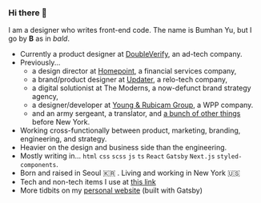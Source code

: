 ### Hi there 👋

I am a designer who writes front-end code. The name is Bumhan Yu, but I go by **B** as in _bald_.

- Currently a product designer at [DoubleVerify](https://www.doubleverify.com), an ad-tech company.
- Previously...
    - a design director at [Homepoint](https://www.homepointfinancial.com), a financial services company,
    - a brand/product designer at [Updater](https://www.updater.com), a relo-tech company,
    - a digital solutionist at The Moderns, a now-defunct brand strategy agency,
    - a designer/developer at [Young & Rubicam Group](https://www.vmlyr.com/), a WPP company.
    - and an army sergeant, a translator, and [a bunch of other things](https://www.linkedin.com/in/bumhan/) before New York.
- Working cross-functionally between product, marketing, branding, engineering, and strategy.
- Heavier on the design and business side than the engineering.
- Mostly writing in... `html` `css` `scss` `js` `ts` `React` `Gatsby` `Next.js` `styled-components`.
- Born and raised in Seoul 🇰🇷 . Living and working in New York 🇺🇸
- Tech and non-tech items I use at [this link](https://www.bald.design/uses/)
- More tidbits on my [personal website](https://bald.design) (built with Gatsby)
